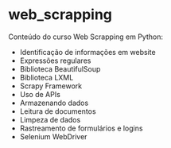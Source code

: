 # web_scrapping
Conteúdo do curso Web Scrapping em Python:
- Identificação de informações em website
- Expressões regulares
- Biblioteca BeautifulSoup
- Biblioteca LXML
- Scrapy Framework
- Uso de APIs
- Armazenando dados
- Leitura de documentos
- Limpeza de dados
- Rastreamento de formulários e logins
- Selenium WebDriver
